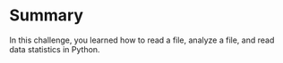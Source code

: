 # Summary

In this challenge, you learned how to read a file, analyze a file, and read data statistics in Python.
